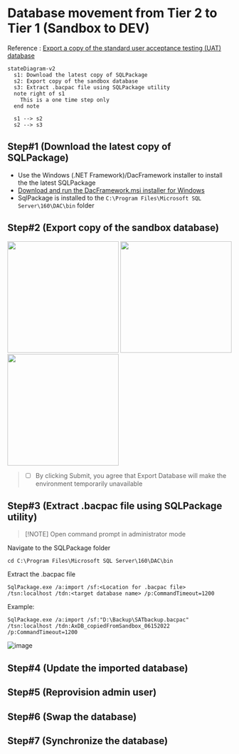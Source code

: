 # Database movement from Tier 2 to Tier 1 (Sandbox to DEV)
Reference : [Export a copy of the standard user acceptance testing (UAT) database](https://docs.microsoft.com/en-us/dynamics365/fin-ops-core/dev-itpro/database/dbmovement-scenario-exportuat)

```mermaid
stateDiagram-v2
  s1: Download the latest copy of SQLPackage
  s2: Export copy of the sandbox database
  s3: Extract .bacpac file using SQLPackage utility
  note right of s1
    This is a one time step only
  end note

  s1 --> s2
  s2 --> s3
```

## Step#1 (Download the latest copy of SQLPackage)
- Use the Windows (.NET Framework)/DacFramework installer to install the the latest SQLPackage
 - [Download and run the DacFramework.msi installer for Windows](https://aka.ms/dacfx-msi)
- SqlPackage is installed to the ```C:\Program Files\Microsoft SQL Server\160\DAC\bin``` folder

## Step#2 (Export copy of the sandbox database)

<img src="https://user-images.githubusercontent.com/1909329/173754594-1b9b6722-c9bb-4db1-92a9-93199f97cc05.png" width="250">  <img src="https://user-images.githubusercontent.com/1909329/173754724-17f13e95-1720-4374-93a7-6ba6e55bdca5.png" width="250">   <img src="https://user-images.githubusercontent.com/1909329/173754910-b90aa1aa-351d-43ad-8fac-90a3e85fafce.png" width="250">
> - [ ] By clicking Submit, you agree that Export Database will make the environment temporarily unavailable

## Step#3 (Extract .bacpac file using SQLPackage utility)
> [!NOTE] Open command prompt in administrator mode

Navigate to the SQLPackage folder
```Console
cd C:\Program Files\Microsoft SQL Server\160\DAC\bin
```

Extract the .bacpac file
```Console
SqlPackage.exe /a:import /sf:<Location for .bacpac file> /tsn:localhost /tdn:<target database name> /p:CommandTimeout=1200
```
Example:
```Console
SqlPackage.exe /a:import /sf:"D:\Backup\SATbackup.bacpac" /tsn:localhost /tdn:AxDB_copiedFromSandbox_06152022 /p:CommandTimeout=1200
```

![image](https://user-images.githubusercontent.com/1909329/173769433-8c620db3-6908-4863-ba01-0b230c05fff3.png)


## Step#4 (Update the imported database)

## Step#5 (Reprovision admin user)

## Step#6 (Swap the database)

## Step#7 (Synchronize the database)

